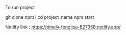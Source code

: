 To run project

git clone
npm i
cd project_name
npm start


Netlify link :  https://timely-fenglisu-827358.netlify.app/
